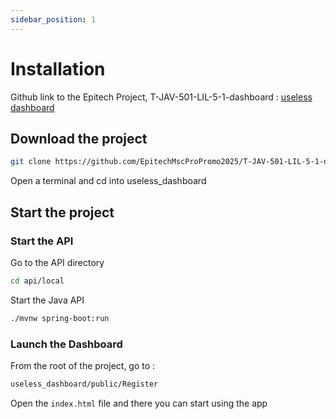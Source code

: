```yaml
---
sidebar_position: 1
---
```



# Installation

Github link to the Epitech Project, T-JAV-501-LIL-5-1-dashboard :
[useless dashboard](https://github.com/EpitechMscProPromo2025/T-JAV-501-LIL-5-1-dashboard-raphael.thibaut/tree/main)


## Download the project

``` bash
git clone https://github.com/EpitechMscProPromo2025/T-JAV-501-LIL-5-1-dashboard-raphael.thibaut.git ./useless_dashboard
``` 
Open a terminal and cd into useless_dashboard


## Start the project

### Start the API

Go to the API directory
``` bash
cd api/local 
```
Start the Java API
``` bash
./mvnw spring-boot:run
```

### Launch the Dashboard

From the root of the project, go to :
``` bash
useless_dashboard/public/Register
```

Open the `index.html` file and there you can start using the app



